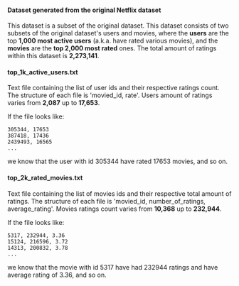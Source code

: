 #### Dataset generated from the original Netflix dataset

This dataset is a subset of the original dataset. This dataset consists of two subsets of the original dataset's users and movies, where the **users** are the top **1,000 most active users** (a.k.a. have rated various movies), and the **movies** are the **top 2,000 most rated** ones. The total amount of ratings within this dataset is **2,273,141**.

#### top_1k_active_users.txt

Text file containing the list of user ids and their respective ratings count. The structure of each file is 'movied_id, rate'. Users amount of ratings varies from **2,087** up to **17,653**.

If the file looks like:

```
305344, 17653
387418, 17436
2439493, 16565
...
```
we know that the user  with id 305344 have rated 17653 movies, and so on.

#### top_2k_rated_movies.txt

Text file containing the list of movies ids and their respective total amount of ratings. The structure 
of each file is 'movied_id, number_of_ratings, average_rating'. Movies ratings count varies from **10,368** up to **232,944**.

If the file looks like:

```
5317, 232944, 3.36
15124, 216596, 3.72
14313, 200832, 3.78
...
```

we know that the movie with id 5317 have had 232944 ratings and have average rating of 3.36, and so on.
